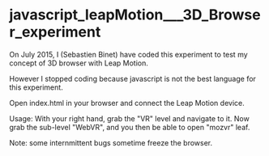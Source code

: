 # javascript_leapMotion___3D_Browser_experiment
On July 2015, I (Sebastien Binet) have coded this experiment to test my concept of 3D browser with Leap Motion.

However I stopped coding because javascript is not the best language for this experiment.

Open index.html in your browser and connect the Leap Motion device.

Usage: With your right hand, grab the "VR" level and navigate to it. Now grab the sub-level "WebVR", and you then be able to open "mozvr" leaf.

Note: some internmittent bugs sometime freeze the browser.
